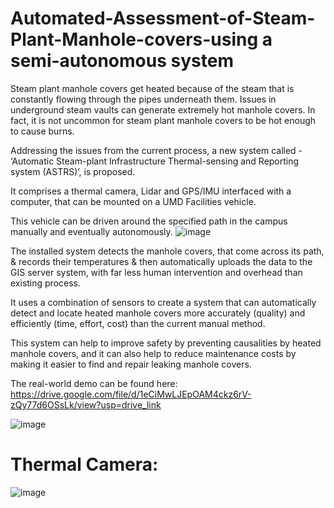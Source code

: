 # Automated-Assessment-of-Steam-Plant-Manhole-covers-using a semi-autonomous system
Steam plant manhole covers get heated because of the steam that is constantly flowing through the pipes underneath them.
Issues in underground steam vaults can generate extremely hot manhole covers.
In fact, it is not uncommon for steam plant manhole covers to be hot enough to cause burns.

Addressing the issues from the current process, a new system called - ‘Automatic Steam-plant Infrastructure Thermal-sensing and Reporting system (ASTRS)’, is proposed.

It comprises a thermal camera, Lidar and GPS/IMU interfaced with a computer, that can be mounted on a UMD Facilities vehicle. 

This vehicle can be driven around the specified path in the campus manually and eventually autonomously. 
![image](https://github.com/Arshad-Engineer/Automated-Assessment-of-Steam-Plant-Infrastructure-using-a-Semi-autonomous-System/assets/112987383/b6d217f7-7d35-42b9-a28d-5156b2fb48a3)



The installed system detects the manhole covers, that come across its path, & records their temperatures & then automatically uploads the data to the GIS server system, with far less human intervention and overhead than existing process.

It uses a combination of sensors to create a system that can automatically detect and locate heated manhole covers more accurately (quality) and efficiently (time, effort, cost) than the current manual method.

This system can help to improve safety by preventing causalities by heated manhole covers, and it can also help to reduce maintenance costs by making it easier to find and repair leaking manhole covers.

The real-world demo can be found here:
https://drive.google.com/file/d/1eCiMwLJEpOAM4ckz6rV-zQy77d6OSsLk/view?usp=drive_link 

![image](https://github.com/Arshad-Engineer/Automated-Assessment-of-Steam-Plant-Infrastructure-using-a-Semi-autonomous-System/assets/112987383/7fd298e7-6c0d-4dcc-a0fb-61151fa1aeb3)


# Thermal Camera:
![image](https://github.com/Arshad-Engineer/Automated-Assessment-of-Steam-Plant-Infrastructure-using-a-Semi-autonomous-System/assets/112987383/469af4cc-883b-4752-a1bf-9edb83f4a59c)



